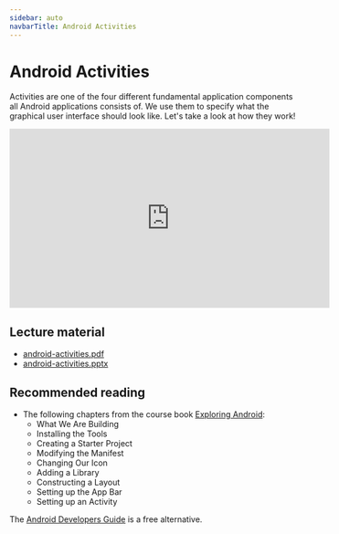 ```yaml
---
sidebar: auto
navbarTitle: Android Activities
---
```


# Android Activities
Activities are one of the four different fundamental application components all Android applications consists of. We use them to specify what the graphical user interface should look like. Let's take a look at how they work!

<iframe width="560" height="314" src="https://www.youtube.com/embed/2clnFgc69nA" frameborder="0" allow="accelerometer; autoplay; clipboard-write; encrypted-media; gyroscope; picture-in-picture" allowfullscreen></iframe>

## Lecture material
* [android-activities.pdf](android-activities.pdf)
* [android-activities.pptx](android-activities.pptx)

## Recommended reading
* The following chapters from the course book [Exploring Android](https://wares.commonsware.com/app/internal/book/AndExplore/page/chap-preface-001.html):
    * What We Are Building
    * Installing the Tools
    * Creating a Starter Project
    * Modifying the Manifest
    * Changing Our Icon
    * Adding a Library
    * Constructing a Layout
    * Setting up the App Bar
    * Setting up an Activity

The [Android Developers Guide](https://developer.android.com/guide) is a free alternative.